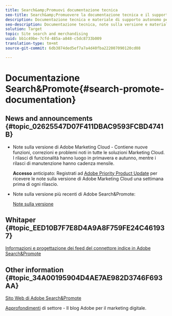 ```yaml
---
title: Search&amp;Promuovi documentazione tecnica
seo-title: Search&amp;Promuovere la documentazione tecnica e il supporto autonomo
description: Documentazione tecnica e materiale di supporto autonomo per Adobe Search&amp;Promote
seo-description: Documentazione tecnica, note sulla versione e materiali di supporto autonomo per Adobe Search&amp;Promote
solution: Target
topic: Site search and merchandising
uuid: bb1c49be-7cfd-485a-a848-c5dc8733b009
translation-type: tm+mt
source-git-commit: 6db3874ded5ef7a7a4d40fba222007090120cd08

---
```



# Documentazione Search&amp;Promote{#search-promote-documentation}

## News and announcements {#topic_02625547D07F411DBAC9593FCBD4741B}

* Note sulla versione di Adobe Marketing Cloud - Contiene nuove funzioni, correzioni e problemi noti in tutte le soluzioni Marketing Cloud. I rilasci di funzionalità hanno luogo in primavera e autunno, mentre i rilasci di manutenzione hanno cadenza mensile.

   **Accesso** anticipato: Registrati ad [Adobe Priority Product Update](https://campaign.adobe.com/webApp/adbePriorityProductSubscribe) per ricevere le note sulla versione di Adobe Marketing Cloud una settimana prima di ogni rilascio.

* Note sulla versione più recenti di Adobe Search&amp;Promote:

   [Note sulla versione](/help/c-searchpromote-release-notes/c-rn-02-13-18-version-1811.md)

## Whitaper {#topic_EED10B7F7E8D4A9A8F759FE24C461937}

[Informazioni e progettazione dei feed del connettore indice in Adobe Search&amp;Promote](https://marketing.adobe.com/resources/help/en_US/snp/index_connector_feeds.pdf)

## Other information {#topic_34A00195904D4AE7AE982D3746F693AA}

[Sito Web di Adobe Search&amp;Promote](https://www.adobe.com/solutions/testing-targeting/search-driven-merchandising.html)

[Approfondimenti](https://blogs.adobe.com/digitalmarketing/) di settore - Il blog Adobe per il marketing digitale.
